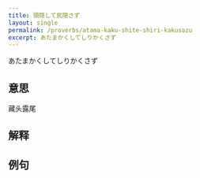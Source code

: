 ```yaml
---
title: 頭隠して尻隠さず
layout: single
permalink: /proverbs/atama-kaku-shite-shiri-kakusazu
excerpt: あたまかくしてしりかくさず
---
```


あたまかくしてしりかくさず

## 意思

藏头露尾

## 解释

## 例句

